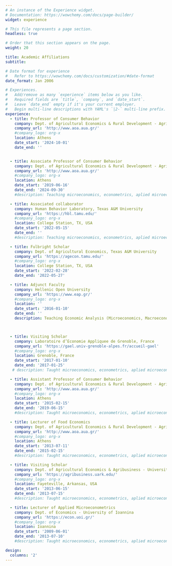 ```yaml
---
# An instance of the Experience widget.
# Documentation: https://wowchemy.com/docs/page-builder/
widget: experience

# This file represents a page section.
headless: true

# Order that this section appears on the page.
weight: 20

title: Academic Affiliations
subtitle:

# Date format for experience
#   Refer to https://wowchemy.com/docs/customization/#date-format
date_format: Jan 2006

# Experiences.
#   Add/remove as many `experience` items below as you like.
#   Required fields are `title`, `company`, and `date_start`.
#   Leave `date_end` empty if it's your current employer.
#   Begin multi-line descriptions with YAML's `|2-` multi-line prefix.
experience:
  - title: Professor of Consumer Behavior 
    company: Dept. of Agricultural Economics & Rural Development - Agricultural University of Athens
    company_url: 'http://www.aoa.aua.gr/'
    #company_logo: org-x
    location: Athens
    date_start: '2024-10-01'
    date_end: ''


  - title: Associate Professor of Consumer Behavior 
    company: Dept. of Agricultural Economics & Rural Development - Agricultural University of Athens
    company_url: 'http://www.aoa.aua.gr/'
    #company_logo: org-x
    location: Athens
    date_start: '2019-06-16'
    date_end: '2024-09-30'
    #description: Teaching microeconomics, econometrics, aplied microeconometrics, experimental economics.

  - title: Associated collaborator 
    company: Human Behavior Laboratory, Texas A&M University
    company_url: 'https://hbl.tamu.edu/'
    #company_logo: org-x
    location: College Station, TX, USA
    date_start: '2022-05-15'
    date_end: ''
    #description: Teaching microeconomics, econometrics, aplied microeconometrics, experimental economics.

  - title: Fulbright Scholar
    company: Dept. of Agricultural Economics, Texas A&M University
    company_url: 'https://agecon.tamu.edu/'
    #company_logo: org-x
    location: College Station, TX, USA
    date_start: '2022-02-28'
    date_end: '2022-05-27'

  - title: Adjunct Faculty
    company: Hellenic Open University
    company_url: 'https://www.eap.gr/'
    #company_logo: org-x
    location: ''
    date_start: '2016-01-10'
    date_end: ''
    description: Teaching Economic Analysis (Microeconomics, Macroeconomics, Public Economics)



  - title: Visiting Scholar
    company: Laboratoire d’Economie Appliquee de Grenoble, France
    company_url: 'https://gael.univ-grenoble-alpes.fr/accueil-gael'
    #company_logo: org-x
    location: Grenoble, France
    date_start: '2017-01-10'
    date_end: '2017-01-25'
   # description: Taught microeconomics, econometrics, aplied microeconometrics, experimental economics.

  - title: Assistant Professor of Consumer Behavior 
    company: Dept. of Agricultural Economics & Rural Development - Agricultural University of Athens
    company_url: 'http://www.aoa.aua.gr/'
    #company_logo: org-x
    location: Athens
    date_start: '2015-02-15'
    date_end: '2019-06-15'
    #description: Taught microeconomics, econometrics, aplied microeconometrics, experimental economics.

  - title: Lecturer of Food Economics
    company: Dept. of Agricultural Economics & Rural Development - Agricultural University of Athens
    company_url: 'http://www.aoa.aua.gr/'
    #company_logo: org-x
    location: Athens
    date_start: '2013-07-11'
    date_end: '2015-02-15'
    #description: Taught microeconomics, econometrics, aplied microeconometrics.

  - title: Visiting Scholar
    company: Dept. of Agricultural Economics & Agribusiness - University of Arkansas
    company_url: 'https://agribusiness.uark.edu/'
    #company_logo: org-x
    location: Fayeteville, Arkansas, USA
    date_start: '2013-06-15'
    date_end: '2013-07-15'
    #description: Taught microeconomics, econometrics, aplied microeconometrics.

  - title: Lecturer of Applied Microeconometrics
    company: Dept. of Economics - University of Ioannina
    company_url: 'https://econ.uoi.gr/'
    #company_logo: org-x
    location: Ioannina
    date_start: '2009-06-01'
    date_end: '2013-07-10'
    #description: Taught microeconomics, econometrics, aplied microeconometrics.

design:
  columns: '2'
---
```

